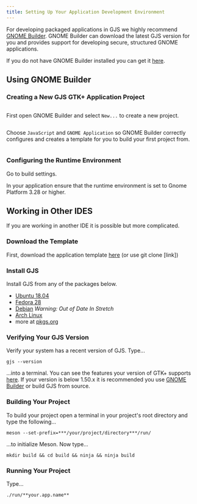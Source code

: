 ```yaml
---
title: Setting Up Your Application Development Environment
---
```


For developing packaged applications in GJS we highly recommend [GNOME Builder](https://wiki.gnome.org/Apps/Builder). GNOME Builder can download the latest GJS version for you and provides support for developing secure, structured GNOME applications.

If you do not have GNOME Builder installed you can get it [here](https://flathub.org/apps/details/org.gnome.Builder).

## Using GNOME Builder

### Creating a New GJS GTK+ Application Project

<img :src="$withBase('/assets/img/builder-01.png')" />

First open GNOME Builder and select `New...` to create a new project.

<img :src="$withBase('/assets/img/builder-02.png')" />

Choose `JavaScript` and `GNOME Application` so GNOME Builder correctly configures and creates a template for you to build your first project from.

<img :src="$withBase('/assets/img/builder-03.png')" />

### Configuring the Runtime Environment

Go to build settings.

In your application ensure that the runtime environment is set to Gnome Platform 3.28 or higher.  

## Working in Other IDES

If you are working in another IDE it is possible but more complicated.

### Download the Template

First, download the application template [here](TODO.localhost) (or use git clone [link])

### Install GJS

Install GJS from any of the packages below.

- [Ubuntu 18.04](https://packages.ubuntu.com/bionic/gjs)
- [Fedora 28](https://fedora.pkgs.org/28/fedora-x86_64/gjs-1.52.2-1.fc28.x86_64.rpm.html)
- [Debian](https://packages.debian.org/buster/gjs)  *Warning: Out of Date In Stretch*
- [Arch Linux](https://www.archlinux.org/packages/extra/x86_64/gjs/)
- more at [pkgs.org](https://pkgs.org/download/gjs)

### Verifying Your GJS Version
Verify your system has a recent version of GJS. Type...

    gjs --version
    
...into a terminal. You can see the features your version of GTK+ supports [here](../../gjs/features-across-versions.html). If your version is below 1.50.x it is recommended you use [GNOME Builder](https://flathub.org/apps/details/org.gnome.Builder) or build GJS from source.

<!--### Building GJS From Source

Use BuildStream or JHBuild

TODO: Finish this documentation-->

### Building Your Project

To build your project open a terminal in your project's root directory and type the following...

    meson --set-prefix=***/your/project/directory***/run/

...to initialize Meson. Now type...

    mkdir build && cd build && ninja && ninja build

### Running Your Project

Type...
    
    ./run/**your.app.name**
